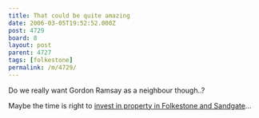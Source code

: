 ```yaml
---
title: That could be quite amazing
date: 2006-03-05T19:52:52.000Z
post: 4729
board: 8
layout: post
parent: 4727
tags: [folkestone]
permalink: /m/4729/
---
```

Do we really want Gordon Ramsay as a neighbour though..?

Maybe the time is right to <a href="http://www.folkestonegerald.com/property/">invest in property in Folkestone and Sandgate</a>...
